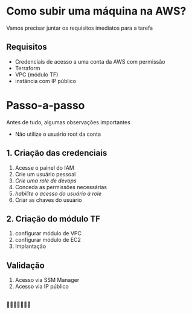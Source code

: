 # Como subir uma máquina na AWS?

Vamos precisar juntar os requisitos imediatos para a tarefa

## Requisitos

- Credenciais de acesso a uma conta da AWS com permissão
- Terraform
- VPC (módulo TF)
- instância com IP público

# Passo-a-passo

Antes de tudo, algumas observações importantes

- Não utilize o usuário root da conta

## 1. Criação das credenciais

1. Acesse o painel do IAM
2. Crie um usuário pessoal
3. _Crie uma role de devops_
4. Conceda as permissões necessárias
5. _habilite o acesso do usuário à role_
6. Criar as chaves do usuário

## 2. Criação do módulo TF

1. configurar módulo de VPC
2. configurar módulo de EC2
3. Implantação

## Validação

1. Acesso via SSM Manager
2. Acesso via IP público

\
📍👦🏻😢👩🏼🙈